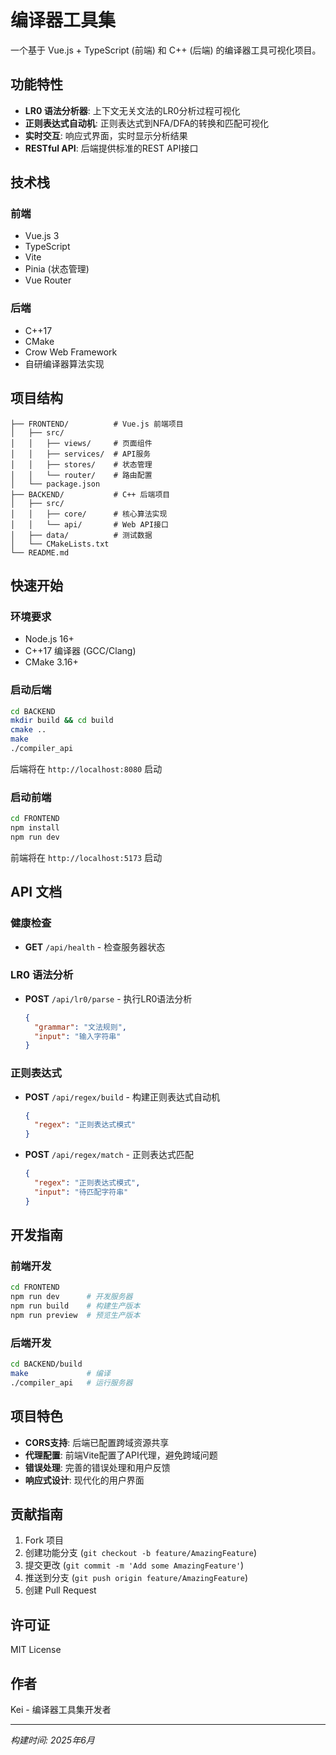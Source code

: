 # 编译器工具集

一个基于 Vue.js + TypeScript (前端) 和 C++ (后端) 的编译器工具可视化项目。

## 功能特性

- **LR0 语法分析器**: 上下文无关文法的LR0分析过程可视化
- **正则表达式自动机**: 正则表达式到NFA/DFA的转换和匹配可视化
- **实时交互**: 响应式界面，实时显示分析结果
- **RESTful API**: 后端提供标准的REST API接口

## 技术栈

### 前端
- Vue.js 3
- TypeScript
- Vite
- Pinia (状态管理)
- Vue Router

### 后端
- C++17
- CMake
- Crow Web Framework
- 自研编译器算法实现

## 项目结构

```
├── FRONTEND/          # Vue.js 前端项目
│   ├── src/
│   │   ├── views/     # 页面组件
│   │   ├── services/  # API服务
│   │   ├── stores/    # 状态管理
│   │   └── router/    # 路由配置
│   └── package.json
├── BACKEND/           # C++ 后端项目
│   ├── src/
│   │   ├── core/      # 核心算法实现
│   │   └── api/       # Web API接口
│   ├── data/          # 测试数据
│   └── CMakeLists.txt
└── README.md
```

## 快速开始

### 环境要求

- Node.js 16+
- C++17 编译器 (GCC/Clang)
- CMake 3.16+

### 启动后端

```bash
cd BACKEND
mkdir build && cd build
cmake ..
make
./compiler_api
```

后端将在 `http://localhost:8080` 启动

### 启动前端

```bash
cd FRONTEND
npm install
npm run dev
```

前端将在 `http://localhost:5173` 启动

## API 文档

### 健康检查
- **GET** `/api/health` - 检查服务器状态

### LR0 语法分析
- **POST** `/api/lr0/parse` - 执行LR0语法分析
  ```json
  {
    "grammar": "文法规则",
    "input": "输入字符串"
  }
  ```

### 正则表达式
- **POST** `/api/regex/build` - 构建正则表达式自动机
  ```json
  {
    "regex": "正则表达式模式"
  }
  ```

- **POST** `/api/regex/match` - 正则表达式匹配
  ```json
  {
    "regex": "正则表达式模式",
    "input": "待匹配字符串"
  }
  ```

## 开发指南

### 前端开发
```bash
cd FRONTEND
npm run dev      # 开发服务器
npm run build    # 构建生产版本
npm run preview  # 预览生产版本
```

### 后端开发
```bash
cd BACKEND/build
make             # 编译
./compiler_api   # 运行服务器
```

## 项目特色

- **CORS支持**: 后端已配置跨域资源共享
- **代理配置**: 前端Vite配置了API代理，避免跨域问题
- **错误处理**: 完善的错误处理和用户反馈
- **响应式设计**: 现代化的用户界面

## 贡献指南

1. Fork 项目
2. 创建功能分支 (`git checkout -b feature/AmazingFeature`)
3. 提交更改 (`git commit -m 'Add some AmazingFeature'`)
4. 推送到分支 (`git push origin feature/AmazingFeature`)
5. 创建 Pull Request

## 许可证

MIT License

## 作者

Kei - 编译器工具集开发者

---

*构建时间: 2025年6月*

